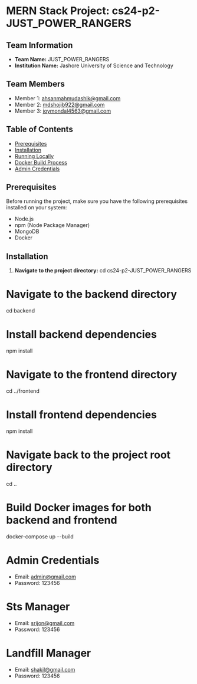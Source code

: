 # MERN Stack Project: cs24-p2-JUST_POWER_RANGERS

## Team Information

- **Team Name:** JUST_POWER_RANGERS
- **Institution Name:** Jashore University of Science and Technology

## Team Members

- Member 1: ahsanmahmudashik@gmail.com
- Member 2: mdshojib922@gmail.com
- Member 3: joymondal4563@gmail.com

## Table of Contents

- [Prerequisites](#prerequisites)
- [Installation](#installation)
- [Running Locally](#running-locally)
- [Docker Build Process](#docker-build-process)
- [Admin Credentials](#admin-credentials)

## Prerequisites

Before running the project, make sure you have the following prerequisites installed on your system:

- Node.js
- npm (Node Package Manager)
- MongoDB
- Docker

## Installation

1. **Navigate to the project directory:**
cd cs24-p2-JUST_POWER_RANGERS

# Navigate to the backend directory
cd backend

# Install backend dependencies
npm install

# Navigate to the frontend directory
cd ../frontend

# Install frontend dependencies
npm install

# Navigate back to the project root directory
cd ..

# Build Docker images for both backend and frontend
docker-compose up --build

# Admin Credentials
- Email: admin@gmail.com
- Password: 123456

# Sts Manager
- Email: srijon@gmail.com
- Password: 123456

# Landfill Manager
- Email: shakil@gmail.com
- Password: 123456